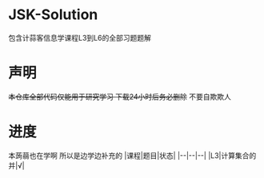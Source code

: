 # JSK-Solution
包含计蒜客信息学课程L3到L6的全部习题题解

# 声明
~~本仓库全部代码仅能用于研究学习 下载24小时后务必删除~~
不要自欺欺人

# 进度
本蒟蒻也在学啊 所以是边学边补充的
|课程|题目|状态|
|--|--|--|
|L3|计算集合的并|√|
